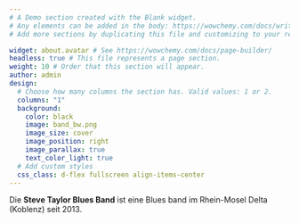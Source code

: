 ```yaml
---
# A Demo section created with the Blank widget.
# Any elements can be added in the body: https://wowchemy.com/docs/writing-markdown-latex/
# Add more sections by duplicating this file and customizing to your requirements.

widget: about.avatar # See https://wowchemy.com/docs/page-builder/
headless: true # This file represents a page section.
weight: 10 # Order that this section will appear.
author: admin
design:
  # Choose how many columns the section has. Valid values: 1 or 2.
  columns: "1"
  background:
    color: black
    image: band_bw.png
    image_size: cover
    image_position: right
    image_parallax: true
    text_color_light: true
  # Add custom styles
  css_class: d-flex fullscreen align-items-center
---
```


Die **Steve Taylor Blues Band** ist eine Blues band im Rhein-Mosel Delta (Koblenz) seit 2013.
